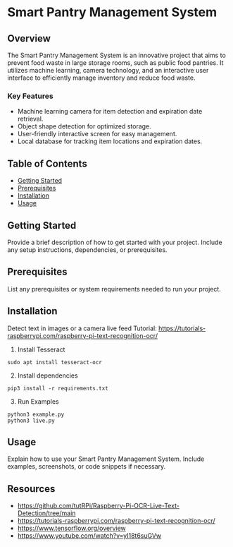 # Smart Pantry Management System

## Overview
The Smart Pantry Management System is an innovative project that aims to prevent food waste in large storage rooms, such as public food pantries. It utilizes machine learning, camera technology, and an interactive user interface to efficiently manage inventory and reduce food waste.

### Key Features
- Machine learning camera for item detection and expiration date retrieval.
- Object shape detection for optimized storage.
- User-friendly interactive screen for easy management.
- Local database for tracking item locations and expiration dates.

## Table of Contents
- [Getting Started](#getting-started)
- [Prerequisites](#prerequisites)
- [Installation](#installation)
- [Usage](#usage)

## Getting Started
Provide a brief description of how to get started with your project. Include any setup instructions, dependencies, or prerequisites.

## Prerequisites
List any prerequisites or system requirements needed to run your project.

## Installation
Detect text in images or a camera live feed
Tutorial: https://tutorials-raspberrypi.com/raspberry-pi-text-recognition-ocr/

1. Install Tesseract

```
sudo apt install tesseract-ocr
```

2. Install dependencies

```
pip3 install -r requirements.txt
```

3. Run Examples

```
python3 example.py
python3 live.py
```

## Usage
Explain how to use your Smart Pantry Management System. Include examples, screenshots, or code snippets if necessary.

## Resources
- https://github.com/tutRPi/Raspberry-Pi-OCR-Live-Text-Detection/tree/main
- https://tutorials-raspberrypi.com/raspberry-pi-text-recognition-ocr/
- https://www.tensorflow.org/overview
- https://www.youtube.com/watch?v=yI18t6suGVw
